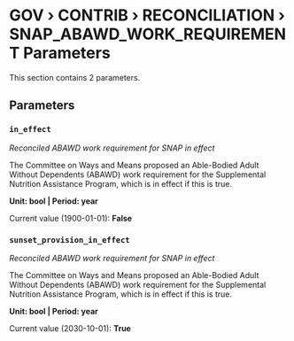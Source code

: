 # GOV › CONTRIB › RECONCILIATION › SNAP_ABAWD_WORK_REQUIREMENT Parameters

This section contains 2 parameters.

## Parameters

### `in_effect`
*Reconciled ABAWD work requirement for SNAP in effect*

The Committee on Ways and Means proposed an Able-Bodied Adult Without Dependents (ABAWD) work requirement for the Supplemental Nutrition Assistance Program, which is in effect if this is true.

**Unit: bool | Period: year**

Current value (1900-01-01): **False**


### `sunset_provision_in_effect`
*Reconciled ABAWD work requirement for SNAP in effect*

The Committee on Ways and Means proposed an Able-Bodied Adult Without Dependents (ABAWD) work requirement for the Supplemental Nutrition Assistance Program, which is in effect if this is true.

**Unit: bool | Period: year**

Current value (2030-10-01): **True**


